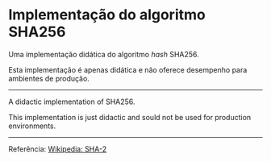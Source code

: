 # Implementação do algoritmo SHA256

Uma implementação didática do algoritmo *hash* SHA256.

Esta implementação é apenas didática e não oferece desempenho para ambientes de produção.

---

A didactic implementation of SHA256.

This implementation is just didactic and sould not be used for production environments.

---
Referência: [Wikipedia: SHA-2][1]


[1]:https://en.wikipedia.org/wiki/SHA-2
